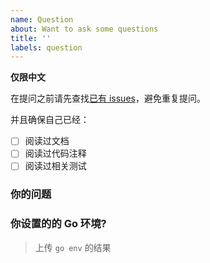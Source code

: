 ```yaml
---
name: Question
about: Want to ask some questions
title: ''
labels: question
---
```


**仅限中文**

在提问之前请先查找[已有 issues](https://github.com/ecodeclub/ginx/issues)，避免重复提问。

并且确保自己已经：
- [ ] 阅读过文档
- [ ] 阅读过代码注释
- [ ] 阅读过相关测试

### 你的问题

### 你设置的的 Go 环境?
> 上传 `go env` 的结果